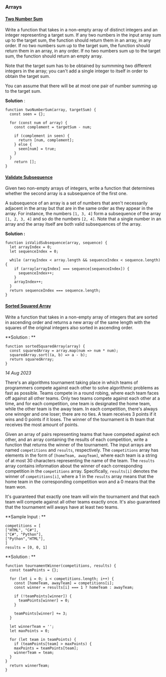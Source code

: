 ### Arrays 

#### [Two Number Sum](https://www.algoexpert.io/questions/two-number-sum)

Write a function that takes in a non-empty array of distinct integers and an integer representing a target sum. If any two numbers in the input array sum up to the target sum, the function should return them in an array, in any order. If no two numbers sum up to the target sum, the function should return them in an array, in any order. If no two numbers sum up to the target sum, the function should return an empty array. 

Note that the target sum has to be obtained by summming two different integers in the array; you can't add a single integer to itself in order to obtain the target sum. 

You can assume that there will be at most one pair of number summing up to the target sum. 

**Solution** : 
```
function twoNumberSum(array, targetSum) {
  const seen = {};

  for (const num of array) {
    const complement = targetSum - num; 

    if (complement in seen) {
      return [num, complement];
    } else {
      seen[num] = true;
    }
  }
    return [];
}
```

#### [Validate Subsequence](https://www.algoexpert.io/questions/validate-subsequence)

Given two non-empty arrays of integers, write a function that determines whether the second array is a subsequence of the first one. 

A subsequence of an array is a set of numbers that aren't necessarily adjacent in the array but that are in the same order as they appear in the array. For instance, the numbers ``` [1, 3, 4] ``` form a subsequence of the array ``` [1, 2, 3, 4] ``` and so do the numbers ``` [2, 4] ```. Note that a single number in an array and the array itself are both valid subsequences of the array. 

**Solution :**
```
function isValidSubsequence(array, sequence) {
  let arrayIndex = 0; 
  let sequenceIndex = 0; 

  while (arrayIndex < array.length && sequenceIndex < sequence.length) {
    if (array[arrayIndex] === sequence[sequenceIndex]) {
      sequenceIndex++;
    }  
    arrayIndex++;
  }
  return sequenceIndex === sequence.length;
}
```

#### [Sorted Squared Array](https://www.algoexpert.io/questions/sorted-squared-array)

Write a function that takes in a non-empty array of integers that are sorted in ascending order and returns a new array of the same length with the squares of the original integers also sorted in ascending order. 

**Solution : **
```
function sortedSquaredArray(array) {
  const squaredArray = array.map(num => num * num);
  squaredArray.sort((a, b) => a - b);
  return squaredArray;
}
```

_14 Aug 2023_

There's an algorithms tournament taking place in which teams of programmers compete against each other to solve algorithmic problems as fast as possible. Teams compete in a round robing, where each team faces off against all other teams. Only two teams compete against each other at a time, and for each competition, one team is designated the home team, while the other team is the away team. In each competition, there's always one winnger and one loser; there are no ties. A team receives 3 points if it wins and 0 points if it loses. The winner of the tournament is th team that receives the most amount of points. 

Given an array of pairs representing teams that have competed against ech other, and an array containing the results of each competition, write a function that returns the winner of the tournament. The input arrays are named `competitions` and `results`, respectively. The `competitions` array has elements in the form of `[homeTeam, awayTeam]`, where each team is a string of at most 30 characters representing the name of the team. The `results` array contains information about the winner of each corresponding competition in the `competitions` array. Specifically, `results[i]` denotes the winner of `competitions[i]`, where a 1 in the `results` array means that the home team in the corresponding competition won and a 0 means that the team won. 

It's guaranteed that exactly one team will win the tournament and that each team will compete against all other teams exactly once. It's also guaranteed that the tournament will aways have at least two teams. 

**Sample Input : **

```
competitions = [
["HTML", "C#"],
["C#", "Python"],
["Python","HTML"],
]
results = [0, 0, 1]
```

**Solution : **
```
function tournamentWinner(competitions, results) {
  const teamPoints = {};

  for (let i = 0; i < competitions.length; i++) {
    const [homeTeam, awayTeam] = competitions[i];
    const winner = results[i] === 1 ? homeTeam : awayTeam; 

    if (!teamPoints[winner]) {
      teamPoints[winner] = 0; 
    }

    teamPoints[winner] += 3;
  }
  
  let winnerTeam = '';
  let maxPoints = 0; 

  for (let team in teamPoints) {
    if (teamPoints[team] > maxPoints) {
    maxPoints = teamPoints[team];
    winnerTeam = team;
  }
}
  return winnerTeam;
}
```